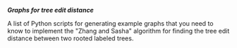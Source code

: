 ***Graphs for tree edit distance***

A list of Python scripts for generating example graphs that you need to know to implement the "Zhang and Sasha" algorithm for finding the tree edit distance between two rooted labeled trees.
